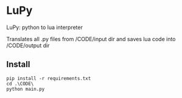 # LuPy
LuPy: python to lua interpreter 

Translates all .py files from /CODE/input dir and saves lua code into /CODE/output dir

## Install
```
pip install -r requirements.txt
cd .\CODE\
python main.py
```

